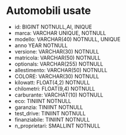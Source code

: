 <!-- Modellizzare la struttura di una tabella per memorizzare tutti i dati riguardanti delle auto usate messe in vendita da un concessionario -->

# Automobili usate

- id:               BIGINT          NOTNULL,AI, INIQUE
- marca:            VARCHAR         UNIQUE, NOTNULL
- modello:          VARCHAR(40)     NOTNULL, UNIQUE
- anno              YEAR            NOTNULL
- versione:         VARCHAR(30)     NOTNULL
- matricola:        VARCHAR(50)     NOTNULL
- optionals:        VARCHAR(255)   NOTNULL
- allestimento:     VARCHAR(50)     NOTNULL
- COLORE:           VARCHAR(30)     NOTNULL
- kilowatt:         FLOAT(4,2)      NOTNULL
- chilometri:       FLOAT(9,4)      NOTNULL
- carburante:       VARCHAT(10)     NOTNULL
- eco:              TINIINT         NOTNULL
- garanzia:         TINIINT         NOTNULL
- test_drive:       TINIINT         NOTNULL
- finanziabile:     TINIINT         NOTNULL
- n_proprietari:    SMALLINT        NOTNULL


       